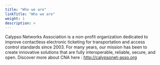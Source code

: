 ```yaml
---
title: "Who we are"
linkTitle: "Who we are"
weight: 1
description: >
---
```

Calypso Networks Association is a non-profit organization dedicated to improve contactless electronic ticketing for transportation and access control standards since 2003. For many years, our mission has been to create innovative solutions that are fully interoperable, reliable, secure, and open. Discover more about CNA here : http://calypsonet-asso.org
